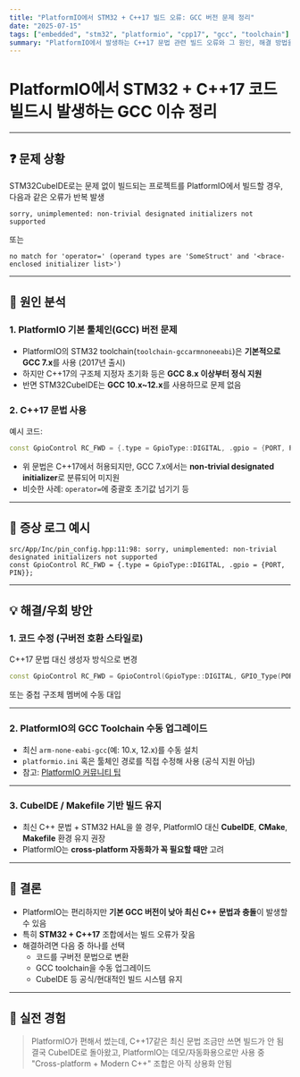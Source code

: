 ```yaml
---
title: "PlatformIO에서 STM32 + C++17 빌드 오류: GCC 버전 문제 정리"
date: "2025-07-15"
tags: ["embedded", "stm32", "platformio", "cpp17", "gcc", "toolchain"]
summary: "PlatformIO에서 발생하는 C++17 문법 관련 빌드 오류와 그 원인, 해결 방법을 STM32 프로젝트 사례로 정리"
---
```


# PlatformIO에서 STM32 + C++17 코드 빌드시 발생하는 GCC 이슈 정리

---

## ❓ 문제 상황

STM32CubeIDE로는 문제 없이 빌드되는 프로젝트를 PlatformIO에서 빌드할 경우, 다음과 같은 오류가 반복 발생

```text
sorry, unimplemented: non-trivial designated initializers not supported
```

또는

```text
no match for 'operator=' (operand types are 'SomeStruct' and '<brace-enclosed initializer list>')
```

---

## 🧩 원인 분석

### 1. PlatformIO 기본 툴체인(GCC) 버전 문제

- PlatformIO의 STM32 toolchain(`toolchain-gccarmnoneeabi`)은 **기본적으로 GCC 7.x**를 사용 (2017년 출시)
- 하지만 C++17의 구조체 지정자 초기화 등은 **GCC 8.x 이상부터 정식 지원**
- 반면 STM32CubeIDE는 **GCC 10.x\~12.x**를 사용하므로 문제 없음

### 2. C++17 문법 사용

예시 코드:

```cpp
const GpioControl RC_FWD = {.type = GpioType::DIGITAL, .gpio = {PORT, PIN}};
```

- 위 문법은 C++17에서 허용되지만, GCC 7.x에서는 **non-trivial designated initializer**로 분류되어 미지원
- 비슷한 사례: `operator=`에 중괄호 초기값 넘기기 등

---

## 🚩 증상 로그 예시

```text
src/App/Inc/pin_config.hpp:11:98: sorry, unimplemented: non-trivial designated initializers not supported
const GpioControl RC_FWD = {.type = GpioType::DIGITAL, .gpio = {PORT, PIN}};
```

---

## 💡 해결/우회 방안

### 1. 코드 수정 (구버전 호환 스타일로)

C++17 문법 대신 생성자 방식으로 변경

```cpp
const GpioControl RC_FWD = GpioControl(GpioType::DIGITAL, GPIO_Type(PORT, PIN));
```

또는 중첩 구조체 멤버에 수동 대입

---

### 2. PlatformIO의 GCC Toolchain 수동 업그레이드

- 최신 `arm-none-eabi-gcc`(예: 10.x, 12.x)를 수동 설치
- `platformio.ini` 혹은 툴체인 경로를 직접 수정해 사용 (공식 지원 아님)
- 참고: [PlatformIO 커뮤니티 팁](https://community.platformio.org/)

---

### 3. CubeIDE / Makefile 기반 빌드 유지

- 최신 C++ 문법 + STM32 HAL을 쓸 경우, PlatformIO 대신 **CubeIDE**, **CMake**, **Makefile** 환경 유지 권장
- PlatformIO는 **cross-platform 자동화가 꼭 필요할 때만** 고려

---

## 📝 결론

- PlatformIO는 편리하지만 **기본 GCC 버전이 낮아 최신 C++ 문법과 충돌**이 발생할 수 있음
- 특히 **STM32 + C++17** 조합에서는 빌드 오류가 잦음
- 해결하려면 다음 중 하나를 선택
  - 코드를 구버전 문법으로 변환
  - GCC toolchain을 수동 업그레이드
  - CubeIDE 등 공식/현대적인 빌드 시스템 유지

---

## 🤦 실전 경험

> PlatformIO가 편해서 썼는데, C++17같은 최신 문법 조금만 쓰면 빌드가 안 됨
> 결국 CubeIDE로 돌아왔고, PlatformIO는 데모/자동화용으로만 사용 중
> "Cross-platform + Modern C++" 조합은 아직 상용화 안됨
